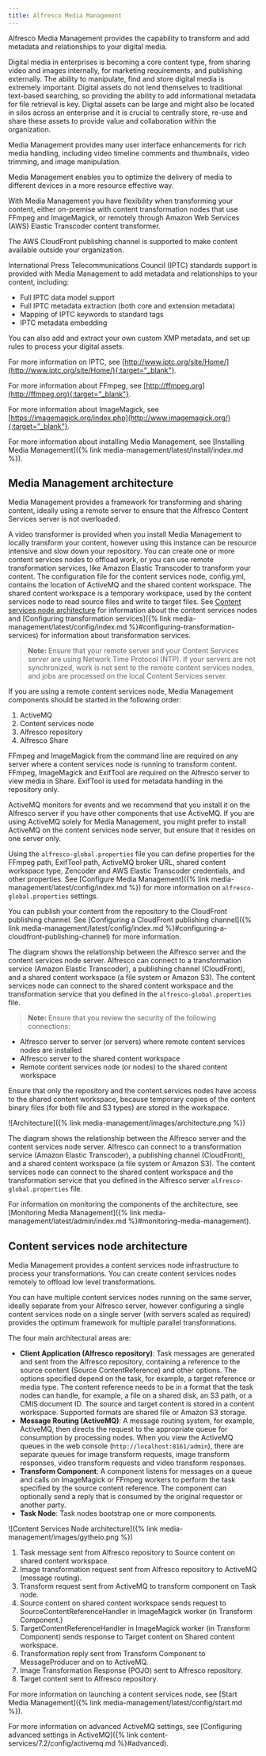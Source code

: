 ```yaml
---
title: Alfresco Media Management
---
```


Alfresco Media Management provides the capability to transform and add metadata and relationships to your digital media.

Digital media in enterprises is becoming a core content type, from sharing video and images internally, for marketing requirements, and publishing externally. The ability to manipulate, find and store digital media is extremely important. Digital assets do not lend themselves to traditional text-based searching, so providing the ability to add informational metadata for file retrieval is key. Digital assets can be large and might also be located in silos across an enterprise and it is crucial to centrally store, re-use and share these assets to provide value and collaboration within the organization.

Media Management provides many user interface enhancements for rich media handling, including video timeline comments and thumbnails, video trimming, and image manipulation.

Media Management enables you to optimize the delivery of media to different devices in a more resource effective way.

With Media Management you have flexibility when transforming your content, either on-premise with content transformation nodes that use FFmpeg and ImageMagick, or remotely through Amazon Web Services (AWS) Elastic Transcoder content transformer.

The AWS CloudFront publishing channel is supported to make content available outside your organization.

International Press Telecommunications Council (IPTC) standards support is provided with Media Management to add metadata and relationships to your content, including:

* Full IPTC data model support
* Full IPTC metadata extraction (both core and extension metadata)
* Mapping of IPTC keywords to standard tags
* IPTC metadata embedding

You can also add and extract your own custom XMP metadata, and set up rules to process your digital assets.

For more information on IPTC, see [http://www.iptc.org/site/Home/](http://www.iptc.org/site/Home/){:target="_blank"}.

For more information about FFmpeg, see [http://ffmpeg.org](http://ffmpeg.org){:target="_blank"}.

For more information about ImageMagick, see [https://imagemagick.org/index.php](http://www.imagemagick.org/){:target="_blank"}.

For more information about installing Media Management, see [Installing Media Management]({% link media-management/latest/install/index.md %}).

## Media Management architecture

Media Management provides a framework for transforming and sharing content, ideally using a remote server to ensure that the Alfresco Content Services server is not overloaded.

A video transformer is provided when you install Media Management to locally transform your content, however using this instance can be resource intensive and slow down your repository. You can create one or more content services nodes to offload work, or you can use remote transformation services, like Amazon Elastic Transcoder to transform your content. The configuration file for the content services node, config.yml, contains the location of ActiveMQ and the shared content workspace. The shared content workspace is a temporary workspace, used by the content services node to read source files and write to target files. See [Content services node architecture](#content-services-node-architecture) for information about the content services nodes and [Configuring transformation services]({% link media-management/latest/config/index.md %}#configuring-transformation-services) for information about transformation services.

> **Note:** Ensure that your remote server and your Content Services server are using Network Time Protocol (NTP). If your servers are not synchronized, work is not sent to the remote content services nodes, and jobs are processed on the local Content Services server.

If you are using a remote content services node, Media Management components should be started in the following order:

1. ActiveMQ
2. Content services node
3. Alfresco repository
4. Alfresco Share

FFmpeg and ImageMagick from the command line are required on any server where a content services node is running to transform content. FFmpeg, ImageMagick and ExifTool are required on the Alfresco server to view media in Share. ExifTool is used for metadata handling in the repository only.

ActiveMQ monitors for events and we recommend that you install it on the Alfresco server if you have other components that use ActiveMQ. If you are using ActiveMQ solely for Media Management, you might prefer to install ActiveMQ on the content services node server, but ensure that it resides on one server only.

Using the `alfresco-global.properties` file you can define properties for the FFmpeg path, ExifTool path, ActiveMQ broker URL, shared content workspace type, Zencoder and AWS Elastic Transcoder credentials, and other properties. See [Configure Media Management]({% link media-management/latest/config/index.md %}) for more information on `alfresco-global.properties` settings.

You can publish your content from the repository to the CloudFront publishing channel. See [Configuring a CloudFront publishing channel]({% link media-management/latest/config/index.md %}#configuring-a-cloudfront-publishing-channel) for more information.

The diagram shows the relationship between the Alfresco server and the content services node server. Alfresco can connect to a transformation service (Amazon Elastic Transcoder), a publishing channel (CloudFront), and a shared content workspace (a file system or Amazon S3). The content services node can connect to the shared content workspace and the transformation service that you defined in the `alfresco-global.properties` file.

> **Note:** Ensure that you review the security of the following connections:

* Alfresco server to server (or servers) where remote content services nodes are installed
* Alfresco server to the shared content workspace
* Remote content services node (or nodes) to the shared content workspace

Ensure that only the repository and the content services nodes have access to the shared content workspace, because temporary copies of the content binary files (for both file and S3 types) are stored in the workspace.

![Architecture]({% link media-management/images/architecture.png %})

The diagram shows the relationship between the Alfresco server and the content services node server. Alfresco can connect to a transformation service (Amazon Elastic Transcoder), a publishing channel (CloudFront), and a shared content workspace (a file system or Amazon S3). The content services node can connect to the shared content workspace and the transformation service that you defined in the Alfresco server `alfresco-global.properties` file.

For information on monitoring the components of the architecture, see [Monitoring Media Management]({% link media-management/latest/admin/index.md %}#monitoring-media-management).

## Content services node architecture

Media Management provides a content services node infrastructure to process your transformations. You can create content services nodes remotely to offload low level transformations.

You can have multiple content services nodes running on the same server, ideally separate from your Alfresco server, however configuring a single content services node on a single server (with servers scaled as required) provides the optimum framework for multiple parallel transformations.

The four main architectural areas are:

* **Client Application (Alfresco repository)**: Task messages are generated and sent from the Alfresco repository, containing a reference to the source content (Source ContentReference) and other options. The options specified depend on the task, for example, a target reference or media type. The content reference needs to be in a format that the task nodes can handle, for example, a file on a shared disk, an S3 path, or a CMIS document ID. The source and target content is stored in a content workspace. Supported formats are shared file or Amazon S3 storage.
* **Message Routing (ActiveMQ)**: A message routing system, for example, ActiveMQ, then directs the request to the appropriate queue for consumption by processing nodes. When you view the ActiveMQ queues in the web console (`http://localhost:8161/admin`), there are separate queues for image transform requests, image transform responses, video transform requests and video transform responses.
* **Transform Component**: A component listens for messages on a queue and calls on ImageMagick or FFmpeg workers to perform the task specified by the source content reference. The component can optionally send a reply that is consumed by the original requestor or another party.
* **Task Node**: Task nodes bootstrap one or more components.

![Content Services Node architecture]({% link media-management/images/gytheio.png %})

1. Task message sent from Alfresco repository to Source content on shared content workspace.
2. Image transformation request sent from Alfresco repository to ActiveMQ (message routing).
3. Transform request sent from ActiveMQ to transform component on Task node.
4. Source content on shared content workspace sends request to SourceContentReferenceHandler in ImageMagick worker (in Transform Component.)
5. TargetContentReferenceHandler in ImageMagick worker (in Transform Component) sends response to Target content on Shared content workspace.
6. Transformation reply sent from Transform Component to MessageProducer and on to ActiveMQ.
7. Image Transformation Response (POJO) sent to Alfresco repository.
8. Target content sent to Alfresco repository.

For more information on launching a content services node, see [Start Media Management]({% link media-management/latest/config/start.md %}).

For more information on advanced ActiveMQ settings, see [Configuring advanced settings in ActiveMQ]({% link content-services/7.2/config/activemq.md %}#advanced).

